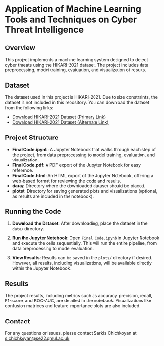 # Application of Machine Learning Tools and Techniques on Cyber Threat Intelligence

## Overview

This project implements a machine learning system designed to detect cyber threats using the HIKARI-2021 dataset. The project includes data preprocessing, model training, evaluation, and visualization of results.

## Dataset

The dataset used in this project is HIKARI-2021. Due to size constraints, the dataset is not included in this repository. You can download the dataset from the following links:

- [Download HIKARI-2021 Dataset (Primary Link)](https://qmulprod-my.sharepoint.com/:x:/g/personal/ec22332_qmul_ac_uk/EV3KCTWGLLpLrIaEdim_0MUBUwBnF5dXS20Of6mTy9AYjw?e=jUkz71)
- [Download HIKARI-2021 Dataset (Alternate Link)](https://zenodo.org/records/5199540)

## Project Structure

- **Final Code.ipynb**: A Jupyter Notebook that walks through each step of the project, from data preprocessing to model training, evaluation, and visualization.
- **Final Code.pdf**: A PDF export of the Jupyter Notebook for easy reference.
- **Final Code.html**: An HTML export of the Jupyter Notebook, offering a web-based format for reviewing the code and results.
- **data/**: Directory where the downloaded dataset should be placed.
- **plots/**: Directory for saving generated plots and visualizations (optional, as results are included in the notebook).

## Running the Code

1. **Download the Dataset**: After downloading, place the dataset in the `data/` directory.

2. **Run the Jupyter Notebook**:
   Open `Final Code.ipynb` in Jupyter Notebook and execute the cells sequentially. This will run the entire pipeline, from data preprocessing to model evaluation.

3. **View Results**:
   Results can be saved in the `plots/` directory if desired. However, all results, including visualizations, will be available directly within the Jupyter Notebook.

## Results

The project results, including metrics such as accuracy, precision, recall, F1-score, and ROC-AUC, are detailed in the notebook. Visualizations like confusion matrices and feature importance plots are also included.

## Contact

For any questions or issues, please contact Sarkis Chichkoyan at [s.chichkoyan@se22.qmul.ac.uk](mailto:s.chichkoyan@se22.qmul.ac.uk).
